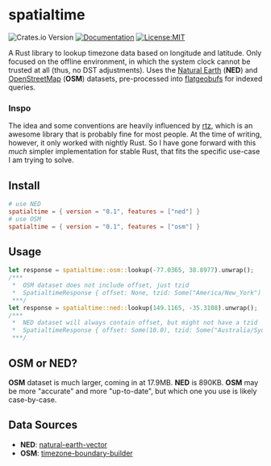 # spatialtime
![Crates.io Version](https://img.shields.io/crates/v/spatialtime)
[![Documentation](https://docs.rs/spatialtime/badge.svg)](https://docs.rs/spatialtime)
[![License:MIT](https://img.shields.io/badge/license-MIT-blue.svg)](https://github.com/moranbw/spatialtime/blob/main/LICENSE)

A Rust library to lookup timezone data based on longitude and latitude. Only focused on the offline environment, in which the system clock cannot be trusted at all (thus, no DST adjustments).  Uses the [Natural Earth](https://www.naturalearthdata.com/) (**NED**) and [OpenStreetMap](https://www.openstreetmap.org/) (**OSM**) datasets, pre-processed into [flatgeobufs](https://github.com/flatgeobuf/flatgeobuf) for indexed queries.

### Inspo
The idea and some conventions are heavily influenced by [rtz](https://github.com/twitchax/rtz), which is an awesome library that is probably fine for most people. At the time of writing, however, it only worked with nightly Rust. So I have gone forward with this *much* simpler implementation for stable Rust, that fits the specific use-case I am trying to solve.
## Install
```toml
# use NED
spatialtime = { version = "0.1", features = ["ned"] }
# use OSM
spatialtime = { version = "0.1", features = ["osm"] }
```
## Usage
```rust
let response = spatialtime::osm::lookup(-77.0365, 38.8977).unwrap();
/***
 *  OSM dataset does not include offset, just tzid
 *  SpatialtimeResponse { offset: None, tzid: Some("America/New_York") }
 ***/
let response = spatialtime::ned::lookup(149.1165, -35.3108).unwrap();
/***
 *  NED dataset will always contain offset, but might not have a tzid
 *  SpatialtimeResponse { offset: Some(10.0), tzid: Some("Australia/Sydney") }
 ***/
```

## OSM or NED?
**OSM** dataset is much larger, coming in at 17.9MB. **NED** is 890KB. **OSM** may be more "accurate" and more "up-to-date", but which one you use is likely case-by-case.

## Data Sources
- **NED**: [natural-earth-vector](https://github.com/nvkelso/natural-earth-vector)
- **OSM**: [timezone-boundary-builder](https://github.com/evansiroky/timezone-boundary-builder)